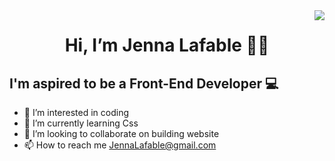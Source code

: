 <img align="right" src="https://api.visitorbadge.io/api/visitors?path=Jen0234%2FREAME.md&label=VISITORS&labelColor=%237e395a&countColor=%23fd7ca4&style=flat-square&labelStyle=upper" />

<h1 align="center"> Hi, I’m Jenna Lafable 👋🏾 </h1>

<h2> I'm aspired to be a Front-End Developer 💻 </h2>

- 👀 I’m interested in coding 
- 🌱 I’m currently learning Css
- 💞️ I’m looking to collaborate on building website
- 📫 How to reach me JennaLafable@gmail.com

<!---## 😂 Here is a random joke that'll make you laugh!
![Jokes Card](https://readme-jokes.vercel.app/api)
<!---
Jen0234/Jen0234 is a ✨ special ✨ repository because its `README.md` (this file) appears on your GitHub profile.
You can click the Preview link to take a look at your changes.
--->
<!---!\[alt text\](path or URL to image)


![Your Repository's Stats](https://github-readme-stats.vercel.app/api?username=Jen0234&show_icons=true&theme=transparent&text_color=b7619d&icon_color=f55fa9&title_color=f55fa9)

